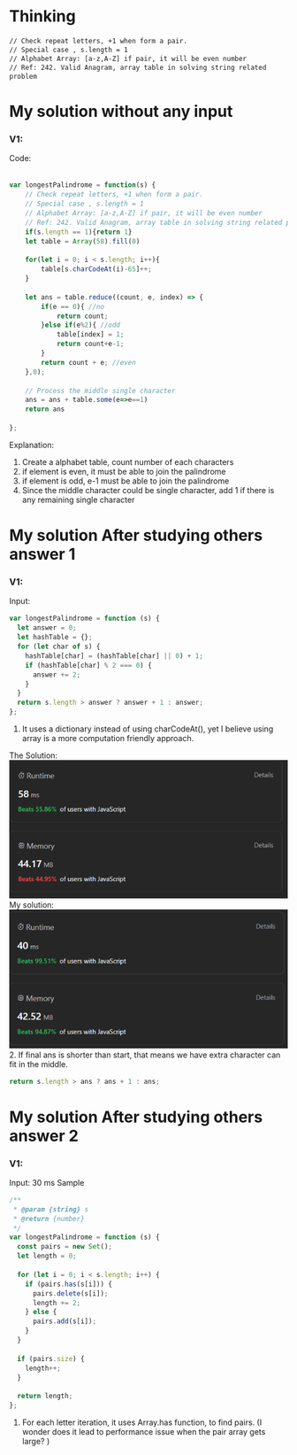 # Thinking

    // Check repeat letters, +1 when form a pair.
    // Special case , s.length = 1
    // Alphabet Array: [a-z,A-Z] if pair, it will be even number
    // Ref: 242. Valid Anagram, array table in solving string related problem

# My solution without any input

### V1:
Code:
```js

var longestPalindrome = function(s) {
    // Check repeat letters, +1 when form a pair.
    // Special case , s.length = 1
    // Alphabet Array: [a-z,A-Z] if pair, it will be even number
    // Ref: 242. Valid Anagram, array table in solving string related problem
    if(s.length == 1){return 1}
    let table = Array(58).fill(0)

    for(let i = 0; i < s.length; i++){
        table[s.charCodeAt(i)-65]++;
    }

    let ans = table.reduce((count, e, index) => {
        if(e == 0){ //no
            return count;
        }else if(e%2){ //odd
            table[index] = 1;
            return count+e-1;
        }
        return count + e; //even
    },0);

    // Process the middle single character
    ans = ans + table.some(e=>e==1)
    return ans

};
```
Explanation:
1. Create a alphabet table, count number of each characters
2. if element is even, it must be able to join the palindrome
3. if element is odd, e-1 must be able to join the palindrome
4. Since the middle character could be single character, add 1 if there is any remaining single character
# My solution After studying others answer 1

### V1: 
Input:

```js
var longestPalindrome = function (s) {
  let answer = 0;
  let hashTable = {};
  for (let char of s) {
    hashTable[char] = (hashTable[char] || 0) + 1;
    if (hashTable[char] % 2 === 0) {
      answer += 2;
    }
  }
  return s.length > answer ? answer + 1 : answer;
};
```

1. It uses a dictionary instead of using charCodeAt(), yet I believe using array is a more computation friendly approach.

The Solution:
![](../../z.Images/Pasted%20image%2020231107195044.png)
My solution:
   ![](../../z.Images/Pasted%20image%2020231107194922.png)
2. 
If final ans is shorter than start, that means we have extra character can fit in the middle.
~~~js
return s.length > ans ? ans + 1 : ans;
~~~


# My solution After studying others answer 2

### V1: 
Input: 30 ms Sample
```js
/**
 * @param {string} s
 * @return {number}
 */
var longestPalindrome = function (s) {
  const pairs = new Set();
  let length = 0;

  for (let i = 0; i < s.length; i++) {
    if (pairs.has(s[i])) {
      pairs.delete(s[i]);
      length += 2;
    } else {
      pairs.add(s[i]);
    }
  }

  if (pairs.size) {
    length++;
  }

  return length;
};
```

1. For each letter iteration, it uses Array.has function, to find pairs. (I wonder does it lead to performance issue when the pair array gets large? )